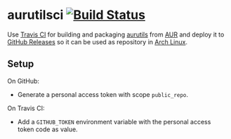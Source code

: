 # aurutilsci [![Build Status](https://travis-ci.com/xeladejo/aurutilsci.svg?branch=master)](https://travis-ci.com/xeladejo/aurutilsci)

Use [Travis CI] for building and packaging [aurutils] from [AUR] and deploy it to [GitHub Releases] so it can be used
as repository in [Arch Linux].

## Setup

On GitHub:
  - Generate a personal access token with scope `public_repo`.

On Travis CI:
  - Add a `GITHUB_TOKEN` environment variable with the personal access token code as value.

[GitHub Releases]: https://github.com/xeladejo/aurutilsci/releases
[Arch Linux]: https://www.archlinux.org
[Travis CI]: https://travis-ci.com/
[AUR]: https://aur.archlinux.org
[aurutils]: https://github.com/AladW/aurutils
